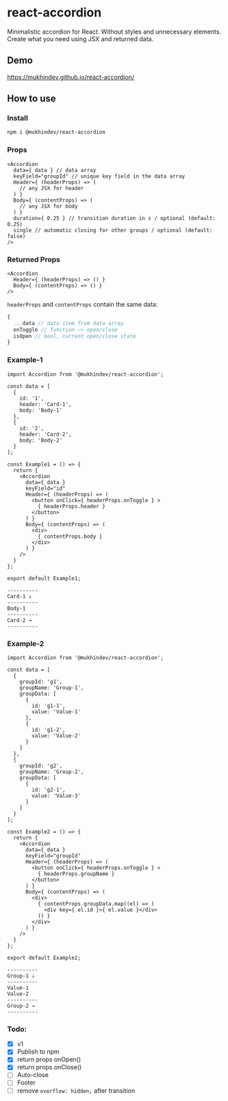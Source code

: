 # react-accordion

Minimalistic accordion for React. Without styles and unnecessary elements. Create what you need using JSX and returned data.

## Demo

https://mukhindev.github.io/react-accordion/

## How to use

### Install

```bash
npm i @mukhindev/react-accordion
```


### Props

```JSX
<Accordion
  data={ data } // data array
  keyField="groupId" // unique key field in the data array
  Header={ (headerProps) => (
    // any JSX for header
  ) }
  Body={ (contentProps) => (
    // any JSX for body
  ) }
  duration={ 0.25 } // transition duration in s / optional (default: 0.25)
  single // automatic closing for other groups / optional (default: false)
/>
```

### Returned Props
```JSX
<Accordion
  Header={ (headerProps) => () }
  Body={ (contentProps) => () }
/>
```

`headerProps` and `contentProps` contain the same data:

```javascript
{
  ...data // data item from data array
  onToggle // function —> open/close
  isOpen // bool, сurrent open/close state
}
```


### Example-1

```JSX
import Accordion from '@mukhindev/react-accordion';

const data = [
  {
    id: '1',
    header: 'Card-1',
    body: 'Body-1'
  },
  {
    id: '2',
    header: 'Card-2',
    body: 'Body-2'
  }
];

const Example1 = () => {
  return {
    <Accordion
      data={ data }
      keyField="id"
      Header={ (headerProps) => (
        <button onClick={ headerProps.onToggle } >
          { headerProps.header }
        </button>
      ) }
      Body={ (contentProps) => (
        <div>
          { contentProps.body }
        </div>
      ) }
    />
  }
};

export default Example1;
```

```
----------
Card-1 ↓
----------
Body-1 
----------
Card-2 →
----------
```


### Example-2

```JSX
import Accordion from '@mukhindev/react-accordion';

const data = [
  {
    groupId: 'g1',
    groupName: 'Group-1',
    groupData: [
      {
        id: 'g1-1',
        value: 'Value-1'
      },
      {
        id: 'g1-2',
        value: 'Value-2'
      }
    ]
  },
  {
    groupId: 'g2',
    groupName: 'Group-2',
    groupData: [
      {
        id: 'g2-1',
        value: 'Value-3'
      }
    ]
  }
];

const Example2 = () => {
  return {
    <Accordion
      data={ data }
      keyField="groupId"
      Header={ (headerProps) => (
        <button onClick={ headerProps.onToggle } >
          { headerProps.groupName }
        </button>
      ) }
      Body={ (contentProps) => (
        <div>
          { contentProps.groupData.map((el) => (
            <div key={ el.id }>{ el.value }</div>
          )) }
        </div>
      ) }
    />
  }
};

export default Example2;
```

```
----------
Group-1 ↓
----------
Value-1 
Value-2
----------
Group-2 →
----------
```

### Todo:

- [x] v1
- [x] Publish to npm
- [x] return props onOpen()
- [x] return props onClose()
- [ ] Auto-close
- [ ] Footer
- [ ] remove `overflow: hidden;` after transition
